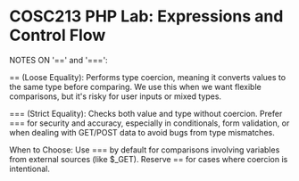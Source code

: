# COSC213 PHP Lab: Expressions and Control Flow






NOTES ON '==' and '===':


== (Loose Equality): Performs type coercion, meaning it converts values to the same type before comparing. We use this when we want flexible comparisons, but it's risky for user inputs or mixed types.

=== (Strict Equality): Checks both value and type without coercion. Prefer === for security and accuracy, especially in conditionals, form validation, or when dealing with GET/POST data to avoid bugs from type mismatches.

When to Choose: Use === by default for comparisons involving variables from external sources (like $_GET). Reserve == for cases where coercion is intentional.
